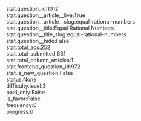 stat.question_id:1012  
stat.question__article__live:True  
stat.question__article__slug:equal-rational-numbers  
stat.question__title:Equal Rational Numbers  
stat.question__title_slug:equal-rational-numbers  
stat.question__hide:False  
stat.total_acs:252  
stat.total_submitted:631  
stat.total_column_articles:1  
stat.frontend_question_id:972  
stat.is_new_question:False  
status:None  
difficulty.level:3  
paid_only:False  
is_favor:False  
frequency:0  
progress:0  
